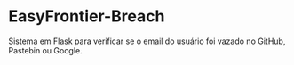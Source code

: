 # EasyFrontier-Breach
Sistema em Flask para verificar se o email do usuário foi vazado no GitHub, Pastebin ou Google.
